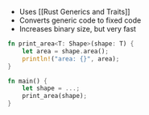 - Uses [[Rust Generics and Traits]]
- Converts generic code to fixed code
- Increases binary size, but very fast

```rust
fn print_area<T: Shape>(shape: T) {
    let area = shape.area();
    println!("area: {}", area);
}

fn main() {
    let shape = ...;
    print_area(shape);
}
```
